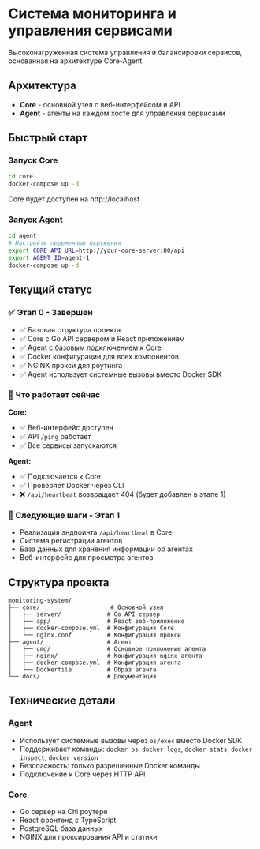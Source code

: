 # Система мониторинга и управления сервисами

Высоконагруженная система управления и балансировки сервисов, основанная на архитектуре Core-Agent.

## Архитектура

- **Core** - основной узел с веб-интерфейсом и API
- **Agent** - агенты на каждом хосте для управления сервисами

## Быстрый старт

### Запуск Core

```bash
cd core
docker-compose up -d
```

Core будет доступен на http://localhost

### Запуск Agent

```bash
cd agent
# Настройте переменные окружения
export CORE_API_URL=http://your-core-server:80/api
export AGENT_ID=agent-1
docker-compose up -d
```

## Текущий статус

### ✅ Этап 0 - Завершен

- ✅ Базовая структура проекта
- ✅ Core с Go API сервером и React приложением  
- ✅ Agent с базовым подключением к Core
- ✅ Docker конфигурации для всех компонентов
- ✅ NGINX прокси для роутинга
- ✅ Agent использует системные вызовы вместо Docker SDK

### 🔄 Что работает сейчас

**Core:**
- ✅ Веб-интерфейс доступен
- ✅ API `/ping` работает
- ✅ Все сервисы запускаются

**Agent:**
- ✅ Подключается к Core
- ✅ Проверяет Docker через CLI
- ❌ `/api/heartbeat` возвращает 404 (будет добавлен в этапе 1)

### 🚧 Следующие шаги - Этап 1

- Реализация эндпоинта `/api/heartbeat` в Core
- Система регистрации агентов
- База данных для хранения информации об агентах
- Веб-интерфейс для просмотра агентов

## Структура проекта

```
monitoring-system/
├── core/                    # Основной узел
│   ├── server/             # Go API сервер
│   ├── app/                # React веб-приложение
│   ├── docker-compose.yml  # Конфигурация Core
│   └── nginx.conf          # Конфигурация прокси
├── agent/                  # Агент
│   ├── cmd/                # Основное приложение агента
│   ├── nginx/              # Конфигурация nginx агента
│   ├── docker-compose.yml  # Конфигурация агента
│   └── Dockerfile          # Образ агента
└── docs/                   # Документация
```

## Технические детали

### Agent

- Использует системные вызовы через `os/exec` вместо Docker SDK
- Поддерживает команды: `docker ps`, `docker logs`, `docker stats`, `docker inspect`, `docker version`
- Безопасность: только разрешенные Docker команды
- Подключение к Core через HTTP API

### Core  

- Go сервер на Chi роутере
- React фронтенд с TypeScript
- PostgreSQL база данных
- NGINX для проксирования API и статики 